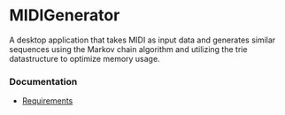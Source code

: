 # MIDIGenerator

A desktop application that takes MIDI as input data and generates similar sequences using the Markov chain algorithm and utilizing the trie datastructure to optimize memory usage.

### Documentation
+ [Requirements](https://github.com/niilolehtonen/MIDIGenerator/docs/requirements.md)
